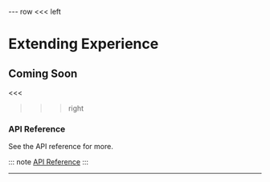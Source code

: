 --- row
<<< left
# Extending Experience
## Coming Soon
<<<

>>> right

### API Reference
See the API reference for more.

::: note
[API Reference](api/index.html)
:::

>>>
---
